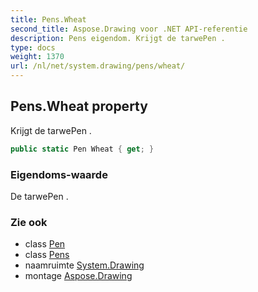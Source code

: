 ```yaml
---
title: Pens.Wheat
second_title: Aspose.Drawing voor .NET API-referentie
description: Pens eigendom. Krijgt de tarwePen .
type: docs
weight: 1370
url: /nl/net/system.drawing/pens/wheat/
---
```

## Pens.Wheat property

Krijgt de tarwePen .

```csharp
public static Pen Wheat { get; }
```

### Eigendoms-waarde

De tarwePen .

### Zie ook

* class [Pen](../../pen/)
* class [Pens](../)
* naamruimte [System.Drawing](../../pens/)
* montage [Aspose.Drawing](../../../)


